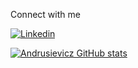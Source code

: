 Connect with me

[![Linkedin](https://img.shields.io/badge/LinkedIn-0077B5?style=for-the-badge&logo=linkedin&logoColor=white)](https://www.linkedin.com/in/lucas-andrusievicz-6780a6185/)

[![Andrusievicz GitHub stats](https://github-readme-stats.vercel.app/api?username=Andrusievicz)](https://github.com/anuraghazra/github-readme-stats)


